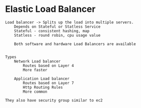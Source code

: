 # Elastic Load Balancer

	Load balancer -> Splits up the load into multiple servers.
		Depends on Stateful or Statless Service
		Stateful - consistent hashing, map
		Statless - round robin, cpu usage value

		Both software and hardware Load Balancers are available
	
	
	Types
		Network Load balancer    
			Routes based on Layer 4  
			More faster  

		Application Load balancer  
			Routes based on Layer 7  
			Http Routing Rules  
			More common 

	They also have security group similar to ec2
	